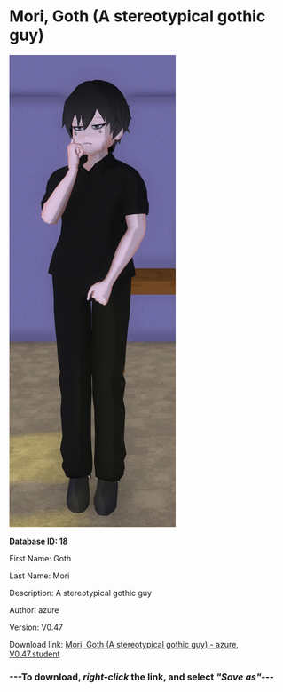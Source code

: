 # Mori, Goth (A stereotypical gothic guy)

<img src="https://raw.githubusercontent.com/Arbiter1223/Daigaku-Gurashi-Custom-Students/master/Students/Files/Mori%2C%20Goth%20(A%20stereotypical%20gothic%20guy).png" title="Mori, Goth (A stereotypical gothic guy) - azure, V0.47">

**Database ID: 18**

First Name: Goth

Last Name: Mori

Description: A stereotypical gothic guy

Author: azure

Version: V0.47

Download link: <a href="https://raw.githubusercontent.com/Arbiter1223/Daigaku-Gurashi-Custom-Students/master/Students/Files/Mori%2C%20Goth%20(A%20stereotypical%20gothic%20guy)%20-%20azure%2C%20V0.47.student">Mori, Goth (A stereotypical gothic guy) - azure, V0.47.student</a>

### ---**To download, _right-click_ the link, and select _"Save as"_**---
